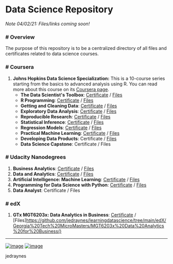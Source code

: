 
# Data Science Repository


*Note 04/02/21: Files/links coming soon!*

### # Overview
The purpose of this repository is to be a centralized directory of all files and certificates related to data science courses.

### # Coursera
1. **Johns Hopkins Data Science Specialization:** This is a 10-course series starting from the basics to advanced analysis using R. You can read more about this course on its [Coursera page](https://www.coursera.org/specializations/jhu-data-science).
    * **The Data Scientist's Toolbox**: [Certificate](https://github.com/jedraynes/learningdatascience/blob/main/Coursera/Johns%20Hopkins%20Data%20Science%20Specialization/1%20The%20Data%20Scientist's%20Toolbox/The%20Data%20Scientist's%20Toolbox.pdf) / [Files](https://github.com/jedraynes/learningdatascience/tree/main/Coursera/Johns%20Hopkins%20Data%20Science%20Specialization/1%20The%20Data%20Scientist's%20Toolbox)
    * **R Programming**: [Certificate](https://github.com/jedraynes/learningdatascience/blob/main/Coursera/Johns%20Hopkins%20Data%20Science%20Specialization/2%20R%20Programming/R%20Programming.pdf) / [Files](https://github.com/jedraynes/learningdatascience/tree/main/Coursera/Johns%20Hopkins%20Data%20Science%20Specialization/2%20R%20Programming)
    * **Getting and Cleaning Data**: [Certificate](https://github.com/jedraynes/learningdatascience/blob/main/Coursera/Johns%20Hopkins%20Data%20Science%20Specialization/3%20Getting%20and%20Cleaning%20Data/Getting%20and%20Cleaning%20Data.pdf) / [Files](https://github.com/jedraynes/learningdatascience/tree/main/Coursera/Johns%20Hopkins%20Data%20Science%20Specialization/3%20Getting%20and%20Cleaning%20Data)
    * **Exploratory Data Analysis**: [Certificate](https://github.com/jedraynes/learningdatascience/blob/main/Coursera/Johns%20Hopkins%20Data%20Science%20Specialization/4%20Exploratory%20Data%20Analysis/Exploratory%20Data%20Analysis.pdf) / [Files](https://github.com/jedraynes/learningdatascience/tree/main/Coursera/Johns%20Hopkins%20Data%20Science%20Specialization/4%20Exploratory%20Data%20Analysis)
    * **Reproducible Research**: [Certificate](https://github.com/jedraynes/learningdatascience/blob/main/Coursera/Johns%20Hopkins%20Data%20Science%20Specialization/5%20Reproducible%20Research/Reproducible%20Research.pdf) / [Files](https://github.com/jedraynes/learningdatascience/tree/main/Coursera/Johns%20Hopkins%20Data%20Science%20Specialization/5%20Reproducible%20Research)
    * **Statistical Inference**: [Certificate](https://github.com/jedraynes/learningdatascience/blob/main/Coursera/Johns%20Hopkins%20Data%20Science%20Specialization/6%20Statistical%20Inference/Statistical%20Inference.pdf) / [Files](https://github.com/jedraynes/learningdatascience/tree/main/Coursera/Johns%20Hopkins%20Data%20Science%20Specialization/6%20Statistical%20Inference)
    * **Regression Models**: [Certificate](https://github.com/jedraynes/learningdatascience/blob/main/Coursera/Johns%20Hopkins%20Data%20Science%20Specialization/7%20Regression%20Models/Regression%20Models.pdf) / [Files](https://github.com/jedraynes/learningdatascience/tree/main/Coursera/Johns%20Hopkins%20Data%20Science%20Specialization/7%20Regression%20Models)
    * **Practical Machine Learning**:  [Certificate](https://github.com/jedraynes/learningdatascience/blob/main/Coursera/Johns%20Hopkins%20Data%20Science%20Specialization/8%20Practical%20Machine%20Learning/Practical%20Machine%20Learning.pdf) / [Files](https://github.com/jedraynes/learningdatascience/tree/main/Coursera/Johns%20Hopkins%20Data%20Science%20Specialization/8%20Practical%20Machine%20Learning)
    * **Developing Data Products**:  Certificate / [Files](https://github.com/jedraynes/learningdatascience/tree/main/Coursera/Johns%20Hopkins%20Data%20Science%20Specialization/9%20Developing%20Data%20Products)
    * **Data Science Capstone**:  Certificate / Files

### # Udacity Nanodegrees
1. **Business Analytics**:  [Certificate](https://github.com/jedraynes/learningdatascience/blob/main/Udacity/Business%20Analytics/Business%20Analytics.pdf) / [Files](https://github.com/jedraynes/learningdatascience/tree/main/Udacity/Business%20Analytics)
2. **Data and Analytics**:  [Certificate](https://github.com/jedraynes/learningdatascience/blob/main/Udacity/Data%20and%20Analytics/Data%20and%20Analytics.pdf) / [Files](https://github.com/jedraynes/learningdatascience/tree/main/Udacity/Data%20and%20Analytics)
3. **Artificial Intelligence: Machine Learning**:  [Certificate](https://github.com/jedraynes/learningdatascience/blob/main/Udacity/Artificial%20Intelligence%20Machine%20Learning/Artificial%20Intelligence%20Machine%20Learning.pdf) / [Files](https://github.com/jedraynes/learningdatascience/tree/main/Udacity/Artificial%20Intelligence%20Machine%20Learning)
4. **Programming for Data Science with Python**:  [Certificate](https://github.com/jedraynes/learningdatascience/blob/main/Udacity/Programming%20for%20Data%20Science%20with%20Python/Programming%20for%20Data%20Science%20with%20Python.pdf) / [Files](https://github.com/jedraynes/learningdatascience/tree/main/Udacity/Programming%20for%20Data%20Science%20with%20Python)
5. **Data Analyst**:  Certificate / Files

### # edX
1. **GTx MGT6203x: Data Analytics in Business**:  [Certificate](https://github.com/jedraynes/learningdatascience/blob/main/edX/Georgia%20Tech%20MicroMasters/MGT6203x%20Data%20Analytics%20for%20Business/GTx%20MGT6203x%20Data%20Analytics%20for%20Business.pdf) / [Files]https://github.com/jedraynes/learningdatascience/tree/main/edX/Georgia%20Tech%20MicroMasters/MGT6203x%20Data%20Analytics%20for%20Business()


---
[![image](https://img.shields.io/badge/Personal%20Site-%20-informational?style=flat-square&logo=appveyor)](https://www.jedraynes.com/)
[![image](https://img.shields.io/badge/LinkedIn-%20-informational?style=flat-square&logo=appveyor)](https://www.linkedin.com/in/jedraynes/)

jedraynes

